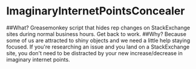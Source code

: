 # ImaginaryInternetPointsConcealer
##What?
Greasemonkey script that hides rep changes on StackExchange sites during normal business hours. Get back to work.
##Why?
Because some of us are attracted to shiny objects and we need a little help staying focused. If you're researching an issue and you land on a StackExchange site, you don't need to be distracted by your new increase/decrease in imaginary internet points.
